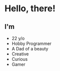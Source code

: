 # Hello, there!

## I'm
- 22 y/o
- Hobby Programmer
- A Dad of a beauty
- Creative
- Curious
- Gamer
